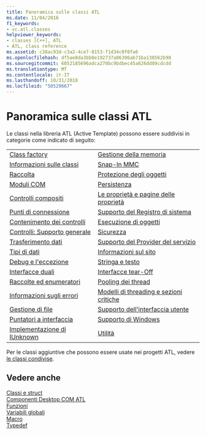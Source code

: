 ```yaml
---
title: Panoramica sulle classi ATL
ms.date: 11/04/2016
f1_keywords:
- vc.atl.classes
helpviewer_keywords:
- classes [C++], ATL
- ATL, class reference
ms.assetid: c38ac93d-c3a2-4ce7-8153-f1d34c0f0fa6
ms.openlocfilehash: df5ae8da3bb8e192737a06396ab71ba138562b98
ms.sourcegitcommit: 6052185696adca270bc9bdbec45a626dd89cdcdd
ms.translationtype: MT
ms.contentlocale: it-IT
ms.lasthandoff: 10/31/2018
ms.locfileid: "50529667"
---
```

# <a name="atl-class-overview"></a>Panoramica sulle classi ATL

Le classi nella libreria ATL (Active Template) possono essere suddivisi in categorie come indicato di seguito:

|||
|-|-|
|[Class factory](../atl/class-factories-classes.md)|[Gestione della memoria](../atl/memory-management-classes.md)|
|[Informazioni sulle classi](../atl/class-information-classes.md)|[Snap-In MMC](../atl/mmc-snap-in-classes.md)|
|[Raccolta](../atl/collection-classes.md)|[Protezione degli oggetti](../atl/object-safety-classes.md)|
|[Moduli COM](../atl/com-modules-classes.md)|[Persistenza](../atl/persistence-classes.md)|
|[Controlli compositi](../atl/composite-controls-classes.md)|[Le proprietà e pagine delle proprietà](../atl/properties-and-property-pages-classes.md)|
|[Punti di connessione](../atl/connection-points-classes.md)|[Supporto del Registro di sistema](../atl/registry-support-classes.md)|
|[Contenimento dei controlli](../atl/control-containment-classes.md)|[Esecuzione di oggetti](../atl/running-objects-classes.md)|
|[Controlli: Supporto generale](../atl/controls-general-support-classes.md)|[Sicurezza](../atl/security-classes.md)|
|[Trasferimento dati](../atl/data-transfer-classes.md)|[Supporto del Provider del servizio](../atl/service-provider-support-classes.md)|
|[Tipi di dati](../atl/data-types-classes.md)|[Informazioni sul sito](../atl/site-information-classes.md)|
|[Debug e l'eccezione](../atl/debugging-and-exceptions-classes.md)|[Stringa e testo](../atl/string-and-text-classes.md)|
|[Interfacce duali](../atl/dual-interfaces-classes.md)|[Interfacce tear-Off](../atl/tear-off-interfaces-classes.md)|
|[Raccolte ed enumeratori](../atl/enumerators-and-collections-classes.md)|[Pooling dei thread](../atl/thread-pooling-classes.md)|
|[Informazioni sugli errori](../atl/error-information-classes.md)|[Modelli di threading e sezioni critiche](../atl/threading-models-and-critical-sections-classes.md)|
|[Gestione di file](../atl/file-handling-classes.md)|[Supporto dell'interfaccia utente](../atl/ui-support-classes.md)|
|[Puntatori a interfaccia](../atl/interface-pointers-classes.md)|[Supporto di Windows](../atl/windows-support-classes.md)|
|[Implementazione di IUnknown](../atl/iunknown-implementation-classes.md)|[Utilità](../atl/utility-classes.md)|

Per le classi aggiuntive che possono essere usate nei progetti ATL, vedere [le classi condivise](../atl-mfc-shared/atl-mfc-shared-classes.md).

## <a name="see-also"></a>Vedere anche

[Classi e struct](../atl/reference/atl-classes.md)<br/>
[Componenti Desktop COM ATL](../atl/atl-com-desktop-components.md)<br/>
[Funzioni](../atl/reference/atl-functions.md)<br/>
[Variabili globali](../atl/reference/atl-global-variables.md)<br/>
[Macro](../atl/reference/atl-macros.md)<br/>
[Typedef](../atl/reference/atl-typedefs.md)


